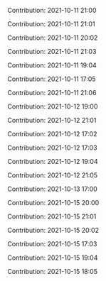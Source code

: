 Contribution: 2021-10-11 21:00

Contribution: 2021-10-11 21:01

Contribution: 2021-10-11 20:02

Contribution: 2021-10-11 21:03

Contribution: 2021-10-11 19:04

Contribution: 2021-10-11 17:05

Contribution: 2021-10-11 21:06

Contribution: 2021-10-12 19:00

Contribution: 2021-10-12 21:01

Contribution: 2021-10-12 17:02

Contribution: 2021-10-12 17:03

Contribution: 2021-10-12 19:04

Contribution: 2021-10-12 21:05

Contribution: 2021-10-13 17:00

Contribution: 2021-10-15 20:00

Contribution: 2021-10-15 21:01

Contribution: 2021-10-15 20:02

Contribution: 2021-10-15 17:03

Contribution: 2021-10-15 19:04

Contribution: 2021-10-15 18:05

